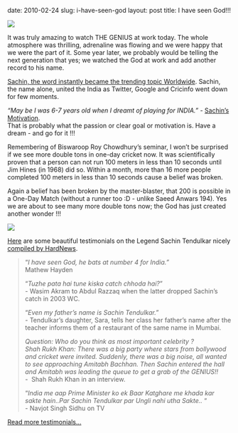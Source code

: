 date: 2010-02-24
slug: i-have-seen-god
layout: post
title: I have seen God!!!


<p><img src="http://img693.imageshack.us/img693/9809/sachin200.jpg"/></p>

<p>It was truly amazing to watch THE GENIUS at work today. The whole atmosphere was thrilling, adrenaline was flowing and we were happy that we were the part of it. Some year later, we probably would be telling the next generation that yes; we watched the God at work and add another record to his name.</p>

<p><a href="http://img713.imageshack.us/img713/5351/sachintrending.png" target="_blank">Sachin, the word instantly became the trending topic Worldwide</a>. Sachin, the name alone, united the India as Twitter, Google and Cricinfo went down for few moments.</p>

<p><i>&#8220;May be I was 6-7 years old when I dreamt of playing for INDIA.&#8221; - </i><a href="http://www.youtube.com/watch?v=UF9P8JKYrHs" target="_blank">Sachin&#8217;s Motivation</a>.<br/>That is probably what the passion or clear goal or motivation is. Have a dream - and go for it&#160;!!!</p>

<p>Remembering of Biswaroop Roy Chowdhury&#8217;s seminar, I won&#8217;t be surprised if we see more double tons in one-day cricket now. It was scientifically proven that a person can not run 100 meters in less than 10 seconds until Jim Hines (in 1968) did so. Within a month, more than 16 more people completed 100 meters in less than 10 seconds cause a belief was broken.</p>

<p>Again a belief has been broken by the master-blaster, that 200 is possible in a One-Day Match (without a runner too :D - unlike Saeed Anwars 194). Yes we are about to see many more double tons now; the God has just created another wonder&#160;!!!</p>

<p><span><img src="http://img10.imageshack.us/img10/999/mniksachin.png"/></span></p>

<p><a href="http://www.hardnewsmedia.com/2010/02/3464" target="_blank">Here</a> are some beautiful testimonials on the Legend Sachin Tendulkar nicely <a href="http://www.hardnewsmedia.com/2010/02/3464" target="_blank">compiled by HardNews</a>.</p>

<blockquote>

<p><span>&#8220;<i>I have seen God, he bats at number 4 for India.&#8221;</i></span><br/>Mathew Hayden</p>

<p><span>&#8220;<i>Tuzhe pata hai tune kiska catch chhoda hai?</i>&#8221;<br/>- Wasim Akram to Abdul Razzaq when the latter dropped Sachin&#8217;s catch in 2003 WC.</span></p>

<p><span><span>&#8220;<i>Even my father&#8217;s name is Sachin Tendulkar.&#8221;</i><br/>- Tendulkar&#8217;s daughter, Sara, tells her class her father&#8217;s name after the teacher informs them of a restaurant of the same name in Mumbai.</span></span></p>

<p><i>Question: Who do you think as most important celebrity&#160;?<br/>Shah Rukh Khan: There was a big party where stars from bollywood and cricket were invited. Suddenly, there was a big noise, all wanted to see approaching Amitabh Bachhan. Then Sachin entered the hall and Amitabh was leading the queue to get a grab of the GENIUS!!</i><br/>-  Shah Rukh Khan in an interview.</p>

<p><span>&#8220;<i>India me aap Prime Minister ko ek Baar Katghare me khada kar sakte hain..Par Sachin Tendulkar par Ungli nahi utha Sakte.. </i>&#8220;<br/> - Navjot Singh Sidhu on TV</span></p>

</blockquote>

<p><a href="http://www.hardnewsmedia.com/2010/02/3464" target="_blank">Read more testimonials&#8230;</a></p>
